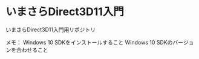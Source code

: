 # いまさらDirect3D11入門
いまさらDirect3D11入門用リポジトリ


メモ：
Windows 10 SDKをインストールすること
Windows 10 SDKのバージョンを合わせること

